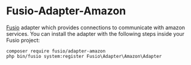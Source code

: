 Fusio-Adapter-Amazon
=====

[Fusio] adapter which provides connections to communicate with amazon
services. You can install the adapter with the following steps inside your Fusio 
project:

    composer require fusio/adapter-amazon
    php bin/fusio system:register Fusio\Adapter\Amazon\Adapter

[Fusio]: http://fusio-project.org/
